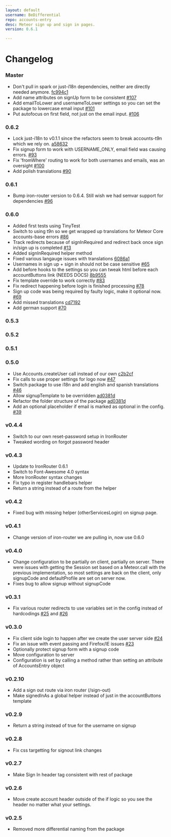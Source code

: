 ```yaml
---
layout: default
username: BeDifferential
repo: accounts-entry
desc: Meteor sign up and sign in pages.
version: 0.6.1

---
```

# Changelog
### Master

* Don't pull in spark or just-i18n dependencies, neither are directly needed anymore. [fc994c1](https://github.com/BeDifferential/accounts-entry/commit/fc994c1afe10dfcbb54b7aae2b0cf9fc5ba1f5b6)
* Add name attributes on signUp form to be consistent [#107](https://github.com/BeDifferential/accounts-entry/pull/107)
* Add emailToLower and usernameToLower settings so you can set the package to lowercase email input [#101](https://github.com/BeDifferential/accounts-entry/pull/101)
* Put autofocus on first field, not just on the email input. [#106](https://github.com/BeDifferential/accounts-entry/pull/106)

### 0.6.2

* Lock just-i18n to v0.1.1 since the refactors seem to break accounts-t9n which we rely on. [a58632](https://github.com/BeDifferential/accounts-entry/commit/a58632e95c0c59e72dd6edce71fa58fe50e8ce94)
* Fix signup form to work with USERNAME_ONLY, email field was causing errors. [#93](https://github.com/BeDifferential/accounts-entry/issues/93)
* Fix 'fromWhere' routing to work for both usernames and emails, was an oversight [#100](https://github.com/BeDifferential/accounts-entry/pull/100)
* Add polish translations [#90](https://github.com/BeDifferential/accounts-entry/pull/90)

### 0.6.1

* Bump iron-router version to 0.6.4. Still wish we had semvar support for dependencies [#96](https://github.com/BeDifferential/accounts-entry/issues/96)

### 0.6.0

* Added first tests using TinyTest
* Switch to using t9n so we get wrapped up translations for Meteor Core accounts-base errors [#86](https://github.com/BeDifferential/accounts-entry/pull/86)
* Track redirects because of signInRequired and redirect back once sign in/sign up is completed [#13](https://github.com/BeDifferential/accounts-entry/issues/13)
* Added signInRequired helper method
* Fixed various langauge issues with translations [6086a1](https://github.com/BeDifferential/accounts-entry/commit/6086a17a3d3fe7fd1d4f2ab71d0ed9553756b1f0)
* Usernames in sign up + sign in should not be case sensitive [#65](https://github.com/BeDifferential/accounts-entry/issues/65)
* Add before hooks to the settings so you can tweak html before each accountButtons link (NEEDS DOCS) [8b9555](https://github.com/BeDifferential/accounts-entry/commit/8b9555ed33827fa16d15191377de5e8256be749e)
* Fix template override to work correctly [#83](https://github.com/BeDifferential/accounts-entry/issues/83)
* Fix redirect happening before login is finished processing [#78](https://github.com/BeDifferential/accounts-entry/pull/78)
* Sign up code was being required by faulty logic, make it optional now. [#69](https://github.com/BeDifferential/accounts-entry/issues/69)
* Add missed translations [cd7192](https://github.com/BeDifferential/accounts-entry/commit/cd719282796e76f1c431e526d650238af6da622d)
* Add german support [#70](https://github.com/BeDifferential/accounts-entry/pull/70)

### 0.5.3

### 0.5.2

### 0.5.1

### 0.5.0

* Use Accounts.createUser call instead of our own [c2b2cf](https://github.com/BeDifferential/accounts-entry/commit/c2b2cfca0be407cb90b8575a9c794549b0c5dbb3)
* Fix calls to use proper settings for logo now [#47](https://github.com/BeDifferential/accounts-entry/issues/47)
* Switch package to use i18n and add english and spanish translations [#46](https://github.com/BeDifferential/accounts-entry/pull/46)
* Allow signupTemplate to be overridden [ad0381d](https://github.com/BeDifferential/accounts-entry/commit/ad0381d3fa80aa2247b9d6200d4489f1fd3430c8)
* Refactor the folder structure of the package [ad0381d](https://github.com/BeDifferential/accounts-entry/commit/ad0381d3fa80aa2247b9d6200d4489f1fd3430c8)
* Add an optional placeholder if email is marked as optional in the config. [#39](https://github.com/BeDifferential/accounts-entry/pull/39)

### v0.4.4

* Switch to our own reset-password setup in IronRouter
* Tweaked wording on forgot password header

### v0.4.3

* Update to IronRouter 0.6.1
* Switch to Font-Awesome 4.0 syntax
* More IronRouter syntax changes
* Fix typo in register handlebars helper
* Return a string instead of a route from the helper

### v0.4.2

* Fixed bug with missing helper (otherServicesLogin) on signup page.

### v0.4.1

* Change version of iron-router we are pulling in, now use 0.6.0

### v0.4.0

* Change configuration to be partially on client, partially on server.
  There were issues with getting the Session set based on a Meteor.call
  with the previous implementation, so most settings are back on the
  client, only signupCode and defaultProfile are set on server now.
* Fixes bug to allow signup without signupCode

### v0.3.1

* Fix various router redirects to use variables set in the config instead of hardcodings [#25](https://github.com/BeDifferential/accounts-entry/issues/25) and [#26](https://github.com/BeDifferential/accounts-entry/issues/26)

### v0.3.0

* Fix client side login to happen after we create the user server side [#24](https://github.com/BeDifferential/accounts-entry/issues/24)
* Fix an issue with event passing and Firefox/IE issues [#23](https://github.com/BeDifferential/accounts-entry/issues/23)
* Optionally protect signup form with a signup code
* Move configuration to server
* Configuration is set by calling a method rather than setting an
  attribute of AccountsEntry object

### v0.2.10

* Add a sign out route via iron router (/sign-out)
* Make signedInAs a global helper instead of just in the accountButtons template

### v0.2.9

* Return a string instead of true for the username on signup

### v0.2.8

* Fix css targetting for signout link changes

### v0.2.7

* Make Sign In header tag consistent with rest of package

### v0.2.6

* Move create account header outside of the if logic so you see the header no matter what your settings.

### v0.2.5

* Removed more differential naming from the package
